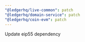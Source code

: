 ```yaml
---
"@ledgerhq/live-common": patch
"@ledgerhq/domain-service": patch
"@ledgerhq/coin-evm": patch
---
```


Update eip55 dependency
